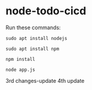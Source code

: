 # node-todo-cicd

Run these commands:


`sudo apt install nodejs`


`sudo apt install npm`


`npm install`

`node app.js`


3rd changes-update
4th update
